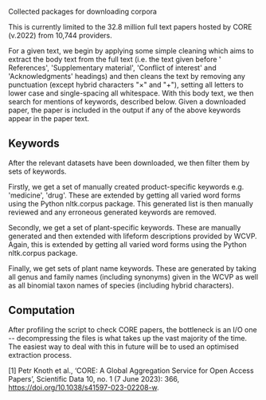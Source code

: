 Collected packages for downloading corpora

This is currently limited to the 32.8 million full text papers hosted by CORE (v.2022) from 10,744 providers.

For a given text, we begin by applying some simple cleaning which aims to extract the body text from the full text (i.e. the text given before '
References', 'Supplementary material', 'Conflict of
interest' and 'Acknowledgments' headings) and then cleans the text by removing any punctuation (except hybrid characters "×" and "+"), setting all
letters to lower case and single-spacing all whitespace. With this body text, we then search for mentions of keywords, described below. Given a
downloaded paper, the paper is included in the output if any of the above keywords appear in the paper text.

## Keywords

After the relevant datasets have been downloaded, we then filter them by sets of keywords.

Firstly, we get a set of manually created product-specific keywords e.g. 'medicine', 'drug'. These are extended by getting all varied word forms using
the Python nltk.corpus package. This generated list is then manually reviewed and any erroneous generated keywords are removed.

Secondly, we get a set of plant-specific keywords. These are manually generated and then extended with lifeform descriptions provided by WCVP. Again,
this is extended by getting all varied word forms using
the Python nltk.corpus package.

Finally, we get sets of plant name keywords. These are generated by taking all genus and family names (including synonyms) given in the WCVP as well
as all binomial taxon names of species (including hybrid characters).

## Computation

After profiling the script to check CORE papers, the bottleneck is an I/O one -- decompressing the files is what takes up the vast majority of the
time. The easiest way to deal with this in future will be to used an optimised extraction process.

[1] Petr Knoth et al., ‘CORE: A Global Aggregation Service for Open Access Papers’, Scientific Data 10, no. 1 (7 June 2023):
366, https://doi.org/10.1038/s41597-023-02208-w.